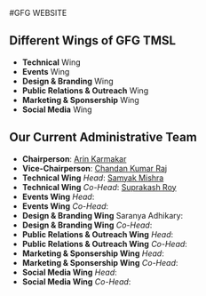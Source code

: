 #GFG WEBSITE

## Different Wings of GFG TMSL
  - **Technical** Wing
  - **Events** Wing
  - **Design & Branding** Wing
  - **Public Relations & Outreach** Wing
  - **Marketing & Sponsership** Wing
  - **Social Media** Wing

## Our Current Administrative Team
  - **Chairperson**: [Arin Karmakar](https://wa.me/919476476209)
  - **Vice-Chairperson**: [Chandan Kumar Raj](https://wa.me/918340606284)
  - **Technical Wing** *Head*: [Samyak Mishra]()
  - **Technical Wing** *Co-Head*: [Suprakash Roy]()
  - **Events Wing** *Head*: []()
  - **Events Wing** *Co-Head*: []()
  - **Design & Branding Wing** Saranya Adhikary: []()
  - **Design & Branding Wing** *Co-Head*: []()
  - **Public Relations & Outreach Wing** *Head*: []()
  - **Public Relations & Outreach Wing** *Co-Head*: []()
  - **Marketing & Sponsership Wing** *Head*: []()
  - **Marketing & Sponsership Wing** *Co-Head*: []()
  - **Social Media Wing** *Head*: []()
  - **Social Media Wing** *Co-Head*: []()
